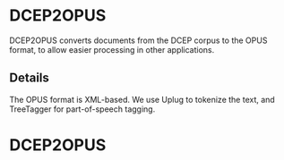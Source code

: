 # DCEP2OPUS

DCEP2OPUS converts documents from the DCEP corpus to the OPUS format, to allow easier processing in other applications.

## Details 

The OPUS format is XML-based.
We use Uplug to tokenize the text, and TreeTagger for part-of-speech tagging.
# DCEP2OPUS
